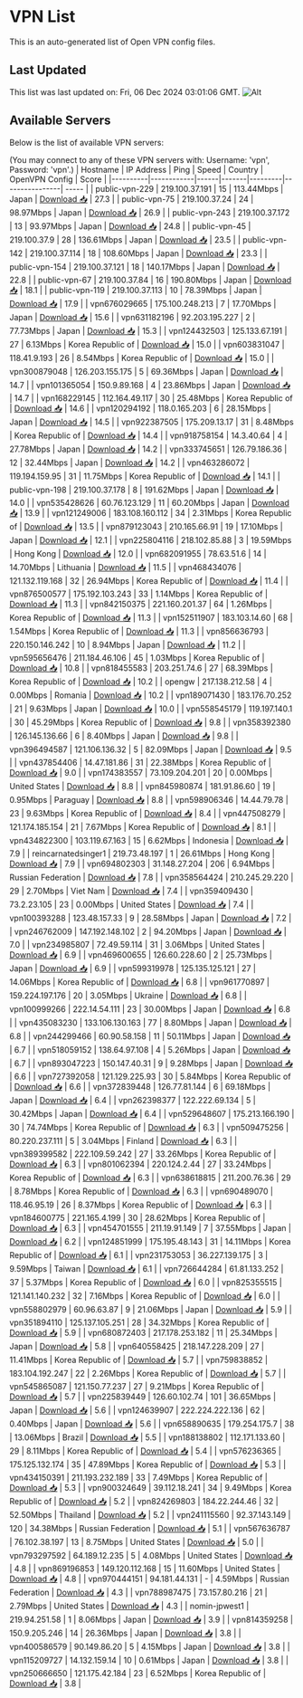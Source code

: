 # VPN List

This is an auto-generated list of Open VPN config files.

## Last Updated

This list was last updated on: Fri, 06 Dec 2024 03:01:06 GMT.
![Alt](https://repobeats.axiom.co/api/embed/186b98318ef1479477931607c1ad7d823f12451f.svg "Repobeats analytics image")

## Available Servers

Below is the list of available VPN servers:

(You may connect to any of these VPN servers with: Username: 'vpn', Password: 'vpn'.)
| Hostname | IP Address | Ping | Speed | Country | OpenVPN Config | Score |
|----------|------------|------|-------|---------|----------------| ----- |
| public-vpn-229 | 219.100.37.191 | 15 | 113.44Mbps | Japan | [Download 📥](./configs/server_0_JP.ovpn) | 27.3 |
| public-vpn-75 | 219.100.37.24 | 24 | 98.97Mbps | Japan | [Download 📥](./configs/server_1_JP.ovpn) | 26.9 |
| public-vpn-243 | 219.100.37.172 | 13 | 93.97Mbps | Japan | [Download 📥](./configs/server_2_JP.ovpn) | 24.8 |
| public-vpn-45 | 219.100.37.9 | 28 | 136.61Mbps | Japan | [Download 📥](./configs/server_3_JP.ovpn) | 23.5 |
| public-vpn-142 | 219.100.37.114 | 18 | 108.60Mbps | Japan | [Download 📥](./configs/server_4_JP.ovpn) | 23.3 |
| public-vpn-154 | 219.100.37.121 | 18 | 140.17Mbps | Japan | [Download 📥](./configs/server_5_JP.ovpn) | 22.8 |
| public-vpn-67 | 219.100.37.84 | 16 | 190.80Mbps | Japan | [Download 📥](./configs/server_6_JP.ovpn) | 18.1 |
| public-vpn-119 | 219.100.37.113 | 10 | 78.39Mbps | Japan | [Download 📥](./configs/server_7_JP.ovpn) | 17.9 |
| vpn676029665 | 175.100.248.213 | 7 | 17.70Mbps | Japan | [Download 📥](./configs/server_8_JP.ovpn) | 15.6 |
| vpn631182196 | 92.203.195.227 | 2 | 77.73Mbps | Japan | [Download 📥](./configs/server_9_JP.ovpn) | 15.3 |
| vpn124432503 | 125.133.67.191 | 27 | 6.13Mbps | Korea Republic of | [Download 📥](./configs/server_10_KR.ovpn) | 15.0 |
| vpn603831047 | 118.41.9.193 | 26 | 8.54Mbps | Korea Republic of | [Download 📥](./configs/server_11_KR.ovpn) | 15.0 |
| vpn300879048 | 126.203.155.175 | 5 | 69.36Mbps | Japan | [Download 📥](./configs/server_12_JP.ovpn) | 14.7 |
| vpn101365054 | 150.9.89.168 | 4 | 23.86Mbps | Japan | [Download 📥](./configs/server_13_JP.ovpn) | 14.7 |
| vpn168229145 | 112.164.49.117 | 30 | 25.48Mbps | Korea Republic of | [Download 📥](./configs/server_14_KR.ovpn) | 14.6 |
| vpn120294192 | 118.0.165.203 | 6 | 28.15Mbps | Japan | [Download 📥](./configs/server_15_JP.ovpn) | 14.5 |
| vpn922387505 | 175.209.13.17 | 31 | 8.48Mbps | Korea Republic of | [Download 📥](./configs/server_16_KR.ovpn) | 14.4 |
| vpn918758154 | 14.3.40.64 | 4 | 27.78Mbps | Japan | [Download 📥](./configs/server_17_JP.ovpn) | 14.2 |
| vpn333745651 | 126.79.186.36 | 12 | 32.44Mbps | Japan | [Download 📥](./configs/server_18_JP.ovpn) | 14.2 |
| vpn463286072 | 119.194.159.95 | 31 | 11.75Mbps | Korea Republic of | [Download 📥](./configs/server_19_KR.ovpn) | 14.1 |
| public-vpn-198 | 219.100.37.178 | 8 | 191.62Mbps | Japan | [Download 📥](./configs/server_20_JP.ovpn) | 14.0 |
| vpn535428626 | 60.76.123.129 | 11 | 60.20Mbps | Japan | [Download 📥](./configs/server_21_JP.ovpn) | 13.9 |
| vpn121249006 | 183.108.160.112 | 34 | 2.31Mbps | Korea Republic of | [Download 📥](./configs/server_22_KR.ovpn) | 13.5 |
| vpn879123043 | 210.165.66.91 | 19 | 17.10Mbps | Japan | [Download 📥](./configs/server_23_JP.ovpn) | 12.1 |
| vpn225804116 | 218.102.85.88 | 3 | 19.59Mbps | Hong Kong | [Download 📥](./configs/server_24_HK.ovpn) | 12.0 |
| vpn682091955 | 78.63.51.6 | 14 | 14.70Mbps | Lithuania | [Download 📥](./configs/server_25_LT.ovpn) | 11.5 |
| vpn468434076 | 121.132.119.168 | 32 | 26.94Mbps | Korea Republic of | [Download 📥](./configs/server_26_KR.ovpn) | 11.4 |
| vpn876500577 | 175.192.103.243 | 33 | 1.14Mbps | Korea Republic of | [Download 📥](./configs/server_27_KR.ovpn) | 11.3 |
| vpn842150375 | 221.160.201.37 | 64 | 1.26Mbps | Korea Republic of | [Download 📥](./configs/server_28_KR.ovpn) | 11.3 |
| vpn152511907 | 183.103.14.60 | 68 | 1.54Mbps | Korea Republic of | [Download 📥](./configs/server_29_KR.ovpn) | 11.3 |
| vpn856636793 | 220.150.146.242 | 10 | 8.94Mbps | Japan | [Download 📥](./configs/server_30_JP.ovpn) | 11.2 |
| vpn595656476 | 211.184.46.106 | 45 | 1.03Mbps | Korea Republic of | [Download 📥](./configs/server_31_KR.ovpn) | 10.8 |
| vpn818455583 | 203.251.74.6 | 27 | 68.39Mbps | Korea Republic of | [Download 📥](./configs/server_32_KR.ovpn) | 10.2 |
| opengw | 217.138.212.58 | 4 | 0.00Mbps | Romania | [Download 📥](./configs/server_33_RO.ovpn) | 10.2 |
| vpn189071430 | 183.176.70.252 | 21 | 9.63Mbps | Japan | [Download 📥](./configs/server_34_JP.ovpn) | 10.0 |
| vpn558545179 | 119.197.140.1 | 30 | 45.29Mbps | Korea Republic of | [Download 📥](./configs/server_35_KR.ovpn) | 9.8 |
| vpn358392380 | 126.145.136.66 | 6 | 8.40Mbps | Japan | [Download 📥](./configs/server_36_JP.ovpn) | 9.8 |
| vpn396494587 | 121.106.136.32 | 5 | 82.09Mbps | Japan | [Download 📥](./configs/server_37_JP.ovpn) | 9.5 |
| vpn437854406 | 14.47.181.86 | 31 | 22.38Mbps | Korea Republic of | [Download 📥](./configs/server_38_KR.ovpn) | 9.0 |
| vpn174383557 | 73.109.204.201 | 20 | 0.00Mbps | United States | [Download 📥](./configs/server_39_US.ovpn) | 8.8 |
| vpn845980874 | 181.91.86.60 | 19 | 0.95Mbps | Paraguay | [Download 📥](./configs/server_40_PY.ovpn) | 8.8 |
| vpn598906346 | 14.44.79.78 | 23 | 9.63Mbps | Korea Republic of | [Download 📥](./configs/server_41_KR.ovpn) | 8.4 |
| vpn447508279 | 121.174.185.154 | 21 | 7.67Mbps | Korea Republic of | [Download 📥](./configs/server_42_KR.ovpn) | 8.1 |
| vpn434822300 | 103.119.67.163 | 15 | 6.62Mbps | Indonesia | [Download 📥](./configs/server_43_ID.ovpn) | 7.9 |
| reincarnatedsinger1 | 219.73.48.197 | 1 | 26.61Mbps | Hong Kong | [Download 📥](./configs/server_44_HK.ovpn) | 7.9 |
| vpn694802303 | 31.148.27.204 | 206 | 6.94Mbps | Russian Federation | [Download 📥](./configs/server_45_RU.ovpn) | 7.8 |
| vpn358564424 | 210.245.29.220 | 29 | 2.70Mbps | Viet Nam | [Download 📥](./configs/server_46_VN.ovpn) | 7.4 |
| vpn359409430 | 73.2.23.105 | 23 | 0.00Mbps | United States | [Download 📥](./configs/server_47_US.ovpn) | 7.4 |
| vpn100393288 | 123.48.157.33 | 9 | 28.58Mbps | Japan | [Download 📥](./configs/server_48_JP.ovpn) | 7.2 |
| vpn246762009 | 147.192.148.102 | 2 | 94.20Mbps | Japan | [Download 📥](./configs/server_49_JP.ovpn) | 7.0 |
| vpn234985807 | 72.49.59.114 | 31 | 3.06Mbps | United States | [Download 📥](./configs/server_50_US.ovpn) | 6.9 |
| vpn469600655 | 126.60.228.60 | 2 | 25.73Mbps | Japan | [Download 📥](./configs/server_51_JP.ovpn) | 6.9 |
| vpn599319978 | 125.135.125.121 | 27 | 14.06Mbps | Korea Republic of | [Download 📥](./configs/server_52_KR.ovpn) | 6.8 |
| vpn961770897 | 159.224.197.176 | 20 | 3.05Mbps | Ukraine | [Download 📥](./configs/server_53_UA.ovpn) | 6.8 |
| vpn100999266 | 222.14.54.111 | 23 | 30.00Mbps | Japan | [Download 📥](./configs/server_54_JP.ovpn) | 6.8 |
| vpn435083230 | 133.106.130.163 | 77 | 8.80Mbps | Japan | [Download 📥](./configs/server_55_JP.ovpn) | 6.8 |
| vpn244299466 | 60.90.58.158 | 11 | 50.11Mbps | Japan | [Download 📥](./configs/server_56_JP.ovpn) | 6.7 |
| vpn518059152 | 138.64.97.108 | 4 | 5.26Mbps | Japan | [Download 📥](./configs/server_57_JP.ovpn) | 6.7 |
| vpn893047223 | 150.147.40.31 | 9 | 9.28Mbps | Japan | [Download 📥](./configs/server_58_JP.ovpn) | 6.6 |
| vpn727392058 | 121.129.225.93 | 30 | 5.84Mbps | Korea Republic of | [Download 📥](./configs/server_59_KR.ovpn) | 6.6 |
| vpn372839448 | 126.77.81.144 | 6 | 69.18Mbps | Japan | [Download 📥](./configs/server_60_JP.ovpn) | 6.4 |
| vpn262398377 | 122.222.69.134 | 5 | 30.42Mbps | Japan | [Download 📥](./configs/server_61_JP.ovpn) | 6.4 |
| vpn529648607 | 175.213.166.190 | 30 | 74.74Mbps | Korea Republic of | [Download 📥](./configs/server_62_KR.ovpn) | 6.3 |
| vpn509475256 | 80.220.237.111 | 5 | 3.04Mbps | Finland | [Download 📥](./configs/server_63_FI.ovpn) | 6.3 |
| vpn389399582 | 222.109.59.242 | 27 | 33.26Mbps | Korea Republic of | [Download 📥](./configs/server_64_KR.ovpn) | 6.3 |
| vpn801062394 | 220.124.2.44 | 27 | 33.24Mbps | Korea Republic of | [Download 📥](./configs/server_65_KR.ovpn) | 6.3 |
| vpn638618815 | 211.200.76.36 | 29 | 8.78Mbps | Korea Republic of | [Download 📥](./configs/server_66_KR.ovpn) | 6.3 |
| vpn690489070 | 118.46.95.19 | 26 | 8.37Mbps | Korea Republic of | [Download 📥](./configs/server_67_KR.ovpn) | 6.3 |
| vpn184600775 | 221.165.4.199 | 30 | 28.62Mbps | Korea Republic of | [Download 📥](./configs/server_68_KR.ovpn) | 6.3 |
| vpn454701555 | 211.19.91.149 | 7 | 37.55Mbps | Japan | [Download 📥](./configs/server_69_JP.ovpn) | 6.2 |
| vpn124851999 | 175.195.48.143 | 31 | 14.11Mbps | Korea Republic of | [Download 📥](./configs/server_70_KR.ovpn) | 6.1 |
| vpn231753053 | 36.227.139.175 | 3 | 9.59Mbps | Taiwan | [Download 📥](./configs/server_71_TW.ovpn) | 6.1 |
| vpn726644284 | 61.81.133.252 | 37 | 5.37Mbps | Korea Republic of | [Download 📥](./configs/server_72_KR.ovpn) | 6.0 |
| vpn825355515 | 121.141.140.232 | 32 | 7.16Mbps | Korea Republic of | [Download 📥](./configs/server_73_KR.ovpn) | 6.0 |
| vpn558802979 | 60.96.63.87 | 9 | 21.06Mbps | Japan | [Download 📥](./configs/server_74_JP.ovpn) | 5.9 |
| vpn351894110 | 125.137.105.251 | 28 | 34.32Mbps | Korea Republic of | [Download 📥](./configs/server_75_KR.ovpn) | 5.9 |
| vpn680872403 | 217.178.253.182 | 11 | 25.34Mbps | Japan | [Download 📥](./configs/server_76_JP.ovpn) | 5.8 |
| vpn640558425 | 218.147.228.209 | 27 | 11.41Mbps | Korea Republic of | [Download 📥](./configs/server_77_KR.ovpn) | 5.7 |
| vpn759838852 | 183.104.192.247 | 22 | 2.26Mbps | Korea Republic of | [Download 📥](./configs/server_78_KR.ovpn) | 5.7 |
| vpn545865087 | 121.150.77.237 | 27 | 9.21Mbps | Korea Republic of | [Download 📥](./configs/server_79_KR.ovpn) | 5.7 |
| vpn225839449 | 126.60.102.74 | 101 | 36.65Mbps | Japan | [Download 📥](./configs/server_80_JP.ovpn) | 5.6 |
| vpn124639907 | 222.224.222.136 | 62 | 0.40Mbps | Japan | [Download 📥](./configs/server_81_JP.ovpn) | 5.6 |
| vpn658890635 | 179.254.175.7 | 38 | 13.06Mbps | Brazil | [Download 📥](./configs/server_82_BR.ovpn) | 5.5 |
| vpn188138802 | 112.171.133.60 | 29 | 8.11Mbps | Korea Republic of | [Download 📥](./configs/server_83_KR.ovpn) | 5.4 |
| vpn576236365 | 175.125.132.174 | 35 | 47.89Mbps | Korea Republic of | [Download 📥](./configs/server_84_KR.ovpn) | 5.3 |
| vpn434150391 | 211.193.232.189 | 33 | 7.49Mbps | Korea Republic of | [Download 📥](./configs/server_85_KR.ovpn) | 5.3 |
| vpn900324649 | 39.112.18.241 | 34 | 9.49Mbps | Korea Republic of | [Download 📥](./configs/server_86_KR.ovpn) | 5.2 |
| vpn824269803 | 184.22.244.46 | 32 | 52.50Mbps | Thailand | [Download 📥](./configs/server_87_TH.ovpn) | 5.2 |
| vpn241115560 | 92.37.143.149 | 120 | 34.38Mbps | Russian Federation | [Download 📥](./configs/server_88_RU.ovpn) | 5.1 |
| vpn567636787 | 76.102.38.197 | 13 | 8.75Mbps | United States | [Download 📥](./configs/server_89_US.ovpn) | 5.0 |
| vpn793297592 | 64.189.12.235 | 5 | 4.08Mbps | United States | [Download 📥](./configs/server_90_US.ovpn) | 4.8 |
| vpn869196853 | 149.120.112.168 | 15 | 11.60Mbps | United States | [Download 📥](./configs/server_91_US.ovpn) | 4.8 |
| vpn970444151 | 94.181.44.131 | - | 4.59Mbps | Russian Federation | [Download 📥](./configs/server_92_RU.ovpn) | 4.3 |
| vpn788987475 | 73.157.80.216 | 21 | 2.79Mbps | United States | [Download 📥](./configs/server_93_US.ovpn) | 4.3 |
| nomin-jpwest1 | 219.94.251.58 | 1 | 8.06Mbps | Japan | [Download 📥](./configs/server_94_JP.ovpn) | 3.9 |
| vpn814359258 | 150.9.205.246 | 14 | 26.36Mbps | Japan | [Download 📥](./configs/server_95_JP.ovpn) | 3.8 |
| vpn400586579 | 90.149.86.20 | 5 | 4.15Mbps | Japan | [Download 📥](./configs/server_96_JP.ovpn) | 3.8 |
| vpn115209727 | 14.132.159.14 | 10 | 0.61Mbps | Japan | [Download 📥](./configs/server_97_JP.ovpn) | 3.8 |
| vpn250666650 | 121.175.42.184 | 23 | 6.52Mbps | Korea Republic of | [Download 📥](./configs/server_98_KR.ovpn) | 3.8 |
